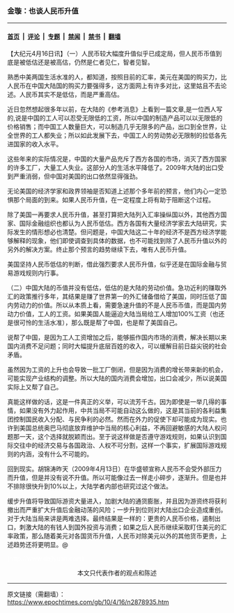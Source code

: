 ### 金璇：也谈人民币升值

---

#### [首页](../../../..?n2878935) &nbsp;|&nbsp; [评论](../../../../../epoch-comment?n2878935) &nbsp;|&nbsp; [专题](../../../../../epoch-special?n2878935) &nbsp;|&nbsp; [禁闻](../../../../../epoch-news?n2878935) &nbsp;|&nbsp; [禁书](../../../../../books?n2878935) &nbsp;|&nbsp; [翻墙](https://github.com/gfw-breaker/nogfw/blob/master/README.md?n2878935)


<div class="post_content" id="artbody" itemprop="articleBody">
 <!-- article content begin -->
 <p>
  【大纪元4月16日讯】（一）人民币较大幅度升值似乎已成定局，但人民币币值到底是被低估还是被高估，仍然是仁者见仁，智者见智。
 </p>
 <p>
  熟悉中美两国生活水准的人，都知道，按照目前的汇率，美元在美国的购买力，比人民币在中国大陆国的购买力要强得多，这方面网上有许多对比，这里姑且不去论述。人民币其实不是低估，而是严重高估。
 </p>
 <p>
  近日忽然想起很多年以前，在大陆的《参考消息》上看到一篇文章,是一位西人写的,说是中国的工人可以忍受无限低的工资，所以中国的制造产品可以以无限低的价格销售；而中国工人数量巨大，可以制造几乎无限多的产品，出口到全世界，让全世界的工人都失业；所以如此发展下去，中国工人的劳动势必无限制的拉低各先进国家的收入水平。
 </p>
 <p>
  这些年来的实际情况是，中国的大量产品充斥了西方各国的市场，消灭了西方国家的许多工厂，大量工人失业。这部分人的生活水平降低了。2009年大陆的出口受到严重消弱，但中国对美国的出口依然显得强劲。
 </p>
 <p>
  无论美国的经济学家和政界领袖是否知道上述那个多年前的预言，他们内心一定恐惧那个局面的到来。如果人民币升值，在一定程度上将有助于阻断这个过程。
 </p>
 <p>
  除了美国一再要求人民币升值，甚至打算把大陆列入汇率操纵国以外，其他西方国家、国际金融组织也都认为人民币低估。西方各国有大量经济学家去大陆研究，实际发生的情形想必也清楚。但问题是，中国大陆这二十年的经济不是西方经济学能够解释的现象，他们即使调查到具体的数据，也不可能找到除了人民币升值以外的另外的解决方案。终止那个预言的趋势继续下去，唯有人民币升值。
 </p>
 <p>
  美国坚持人民币低估的判断，借此强烈要求人民币升值，似乎还是在国际金融与贸易游戏规则内行事。
 </p>
 <p>
  （二）中国大陆的币值并没有低估，低估的是大陆的劳动价值。急功近利的赚取外汇的政策推行多年，其结果是赚了世界第一的外汇储备借给了美国，同时压低了国内劳动力的价值。所以从本质上看，需要急速升值的不是人民币币值，而是国内劳动力价值，工人的工资。如果美国人能逼迫大陆当局给工人增加100%工资（也还是很可怜的生活水准），那么既是帮了中国，也是帮了美国自己。
 </p>
 <p>
  说帮了中国，是因为工人工资增加之后，能够振作国内市场的消费，解决长期以来国内消费不足问题；同时大幅提升底层百姓的收入，可以缓解目前日益尖锐的社会矛盾。
 </p>
 <p>
  虽然因为工资的上升也会导致一批工厂倒闭，但是因为消费的增长带来新的机会，可能实现产业结构的调整。所以大陆的国内消费会增加，出口会减少，所以说美国实际上又帮了自己。
 </p>
 <p>
  真能这样做的话，这是一件真正的义举，可以流芳千古。因为即使是一举几得的事情，如果没有外力起作用，中共当局不可能自动这么做的，这是其当前的各利益集团控制国民收入分配、与民争利的必然。然而在外力的促使下却可能成为现实。也许到美国总统奥巴马彻底放弃维护中当局的核心利益，不再回避敏感的大陆人权问题那一天，这个选择就脱颖而出。至于说这样做是否遵守游戏规则，如果认识到国际交往中的经济交易与各国政治、人权不可分割，这样一个事实，扩展国际游戏规则的内涵，没有什么不可能的。
 </p>
 <p>
  回到现实。胡锦涛昨天（2009年4月13日）在华盛顿宣称人民币不会受外部压力而升值，但是并没有说不升值。所以可能像过去一样走小碎步，逐渐升。但是也并不排除很快升到10%以上，大陆学者内部也研究过这个做法。
 </p>
 <p>
  缓步升值将导致国际游资大量进入，加剧大陆的通货膨胀，并且因为游资终将获利撤出而严重扩大升值后金融动荡的风险；一步升到位则对大陆出口企业造成重创。对于大陆当局来讲是两难选择。最终结果是一样的：更贵的人民币价格，遏制出口，刺激大陆的有钱人到国外投资与消费；如果之后人民币继续采取盯住美元的汇率政策，那么随着美元对各国货币升值，人民币对除美元以外的其他货币更贵，上述趋势还将更明显。@
 </p>
 <p>
  <p>
   <font color="#ffffff">
    (http://www.dajiyuan.com)
   </font>
   <br/>
   <center>
    <font class="GY13">
     本文只代表作者的观点和陈述
    </font>
   </center>
  </p>
  <!-- article content end -->
  <div id="below_article_ad">
  </div>
 </p>
</div>


---

原文链接（需翻墙）：https://www.epochtimes.com/gb/10/4/16/n2878935.htm
